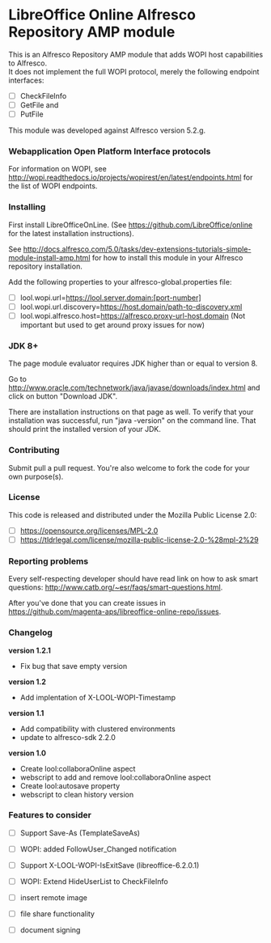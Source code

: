 LibreOffice Online Alfresco Repository AMP module
========

This is an Alfresco Repository AMP module that adds WOPI host capabilities to Alfresco.<br/>
It does not implement the full WOPI protocol, merely the following endpoint interfaces:
- [ ] CheckFileInfo
- [ ] GetFile and
- [ ] PutFile

This module was developed against Alfresco version 5.2.g.

### Webapplication Open Platform Interface protocols

For information on WOPI, see http://wopi.readthedocs.io/projects/wopirest/en/latest/endpoints.html for the list of WOPI endpoints.

### Installing

First install LibreOfficeOnLine.
(See https://github.com/LibreOffice/online for the latest installation instructions).

See http://docs.alfresco.com/5.0/tasks/dev-extensions-tutorials-simple-module-install-amp.html for how to install this module in your Alfresco repository installation.

Add the following properties to your alfresco-global.properties file:

- [ ] lool.wopi.url=https://lool.server.domain:[port-number]
- [ ] lool.wopi.url.discovery=https://host.domain/path-to-discovery.xml
- [ ] lool.wopi.alfresco.host=https://alfresco.proxy-url-host.domain (Not important but used to get around proxy issues for now)

### JDK 8+

The page module evaluator requires JDK higher than or equal to version 8.

Go to http://www.oracle.com/technetwork/java/javase/downloads/index.html and click on button "Download JDK".

There are installation instructions on that page as well. To verify that your installation was successful, run "java -version" on the command line.
That should print the installed version of your JDK.

### Contributing

Submit pull a pull request. You're also welcome to fork the code for your own purpose(s).

### License

This code is released and distributed under the Mozilla Public License 2.0:

- [ ] https://opensource.org/licenses/MPL-2.0
- [ ] https://tldrlegal.com/license/mozilla-public-license-2.0-%28mpl-2%29

### Reporting problems

Every self-respecting developer should have read link on how to ask smart questions: http://www.catb.org/~esr/faqs/smart-questions.html.

After you've done that you can create issues in https://github.com/magenta-aps/libreoffice-online-repo/issues.

### Changelog

**version 1.2.1**

* Fix bug that save empty version

**version 1.2**

* Add implentation of X-LOOL-WOPI-Timestamp

**version 1.1**

* Add compatibility with clustered environments
* update to alfresco-sdk 2.2.0

**version 1.0**

* Create lool:collaboraOnline aspect
* webscript to add and remove lool:collaboraOnline aspect
* Create lool:autosave property 
* webscript to clean history version

### Features to consider

- [ ] Support Save-As (TemplateSaveAs)
- [ ] WOPI: added FollowUser_Changed notification
- [ ] Support X-LOOL-WOPI-IsExitSave (libreoffice-6.2.0.1)
- [ ] WOPI: Extend HideUserList to CheckFileInfo
- [ ] insert remote image
- [ ] file share functionality
- [ ] document signing

